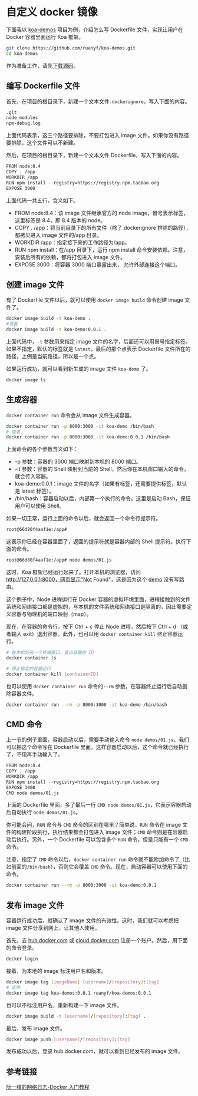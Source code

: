 # 自定义 docker 镜像

下面我以 [koa-demos](https://www.ruanyifeng.com/blog/2017/08/koa.html) 项目为例，介绍怎么写 Dockerfile 文件，实现让用户在 Docker 容器里面运行 Koa 框架。

```bash
git clone https://github.com/ruanyf/koa-demos.git
cd koa-demos
```

作为准备工作，请先[下载源码](https://codeload.github.com/ruanyf/koa-demos/zip/refs/heads/master)。

## 编写 Dockerfile 文件

首先，在项目的根目录下，新建一个文本文件`.dockerignore`，写入下面的内容。

```txt
.git
node_modules
npm-debug.log
```

上面代码表示，这三个路径要排除，不要打包进入 image 文件。如果你没有路径要排除，这个文件可以不新建。

然后，在项目的根目录下，新建一个文本文件 Dockerfile，写入下面的内容。

```txt
FROM node:8.4
COPY . /app
WORKDIR /app
RUN npm install --registry=https://registry.npm.taobao.org
EXPOSE 3000
```

上面代码一共五行，含义如下。

- FROM node:8.4：该 image 文件继承官方的 node image，冒号表示标签，这里标签是 8.4，即 8.4 版本的 node。
- COPY . /app：将当前目录下的所有文件（除了.dockerignore 排除的路径），都拷贝进入 image 文件的/app 目录。
- WORKDIR /app：指定接下来的工作路径为/app。
- RUN npm install：在/app 目录下，运行 npm install 命令安装依赖。注意，安装后所有的依赖，都将打包进入 image 文件。
- EXPOSE 3000：将容器 3000 端口暴露出来， 允许外部连接这个端口。

## 创建 image 文件

有了 Dockerfile 文件以后，就可以使用 `docker image build` 命令创建 image 文件了。

```bash
docker image build -t koa-demo .
#或者
docker image build -t koa-demo:0.0.1 .
```

上面代码中，`-t` 参数用来指定 image 文件的名字，后面还可以用冒号指定标签。如果不指定，默认的标签就是 `latest`。最后的那个点表示 Dockerfile 文件所在的路径，上例是当前路径，所以是一个点。

如果运行成功，就可以看到新生成的 image 文件 `koa-demo` 了。

```bash
docker image ls
```

## 生成容器

`docker container run` 命令会从 image 文件生成容器。

```bash
docker container run -p 8000:3000 -it koa-demo /bin/bash
# 或者
docker container run -p 8000:3000 -it koa-demo:0.0.1 /bin/bash
```

上面命令的各个参数含义如下：

- -p 参数：容器的 3000 端口映射到本机的 8000 端口。
- -it 参数：容器的 Shell 映射到当前的 Shell，然后你在本机窗口输入的命令，就会传入容器。
- koa-demo:0.0.1：image 文件的名字（如果有标签，还需要提供标签，默认是 latest 标签）。
- /bin/bash：容器启动以后，内部第一个执行的命令。这里是启动 Bash，保证用户可以使用 Shell。

如果一切正常，运行上面的命令以后，就会返回一个命令行提示符。

```bash
root@66d80f4aaf1e:/app#
```

这表示你已经在容器里面了，返回的提示符就是容器内部的 Shell 提示符。执行下面的命令。

```bash
root@66d80f4aaf1e:/app# node demos/01.js
```

这时，Koa 框架已经运行起来了。打开本机的浏览器，访问 http://127.0.0.1:8000，网页显示"Not Found"，这是因为这个 [demo](https://github.com/ruanyf/koa-demos/blob/master/demos/01.js) 没有写路由。

这个例子中，Node 进程运行在 Docker 容器的虚拟环境里面，进程接触到的文件系统和网络接口都是虚拟的，与本机的文件系统和网络接口是隔离的，因此需要定义容器与物理机的端口映射（map）。

现在，在容器的命令行，按下 Ctrl + c 停止 Node 进程，然后按下 Ctrl + d （或者输入 exit）退出容器。此外，也可以用 `docker container kill` 终止容器运行。

```bash
# 在本机的另一个终端窗口，查出容器的 ID
docker container ls

# 停止指定的容器运行
docker container kill [containerID]
```

也可以使用 `docker container run` 命令的`--rm` 参数，在容器终止运行后自动删除容器文件。

```bash
docker container run --rm -p 8000:3000 -it koa-demo /bin/bash
```

## CMD 命令

上一节的例子里面，容器启动以后，需要手动输入命令 `node demos/01.js`。我们可以把这个命令写在 Dockerfile 里面，这样容器启动以后，这个命令就已经执行了，不用再手动输入了。

```txt
FROM node:8.4
COPY . /app
WORKDIR /app
RUN npm install --registry=https://registry.npm.taobao.org
EXPOSE 3000
CMD node demos/01.js
```

上面的 Dockerfile 里面，多了最后一行 `CMD node demos/01.js`，它表示容器启动后自动执行 `node demos/01.js`。

你可能会问，`RUN` 命令与 `CMD` 命令的区别在哪里？简单说，`RUN` 命令在 image 文件的构建阶段执行，执行结果都会打包进入 image 文件；`CMD` 命令则是在容器启动后执行。另外，一个 Dockerfile 可以包含多个 `RUN` 命令，但是只能有一个 `CMD` 命令。

注意，指定了 `CMD` 命令以后，`docker container run` 命令就不能附加命令了（比如前面的`/bin/bash`），否则它会覆盖 `CMD` 命令。现在，启动容器可以使用下面的命令。

```bash
docker container run --rm -p 8000:3000 -it koa-demo:0.0.1
```

## 发布 image 文件

容器运行成功后，就确认了 image 文件的有效性。这时，我们就可以考虑把 image 文件分享到网上，让其他人使用。

首先，去 [hub.docker.com](https://hub.docker.com/) 或 [cloud.docker.com](https://hub.docker.com/) 注册一个账户。然后，用下面的命令登录。

```bash
docker login
```

接着，为本地的 image 标注用户名和版本。

```bash
docker image tag [imageName] [username]/[repository]:[tag]
# 实例
docker image tag koa-demos:0.0.1 ruanyf/koa-demos:0.0.1
```

也可以不标注用户名，重新构建一下 image 文件。

```bash
docker image build -t [username]/[repository]:[tag] .
```

最后，发布 image 文件。

```bash
docker image push [username]/[repository]:[tag]
```

发布成功以后，登录 hub.docker.com，就可以看到已经发布的 image 文件。

## 参考链接

[阮一峰的网络日志-Docker 入门教程](https://www.ruanyifeng.com/blog/2018/02/docker-tutorial.html)
